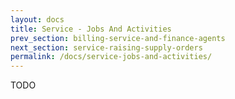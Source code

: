 ```yaml
---
layout: docs
title: Service - Jobs And Activities
prev_section: billing-service-and-finance-agents
next_section: service-raising-supply-orders
permalink: /docs/service-jobs-and-activities/
---
```


TODO
